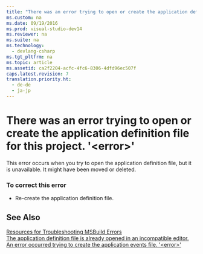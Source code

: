 ```yaml
---
title: "There was an error trying to open or create the application definition file for this project. &#39;&lt;error&gt;&#39;"
ms.custom: na
ms.date: 09/19/2016
ms.prod: visual-studio-dev14
ms.reviewer: na
ms.suite: na
ms.technology: 
  - devlang-csharp
ms.tgt_pltfrm: na
ms.topic: article
ms.assetid: ca2f2204-acfc-4fc6-8306-4dfd96ec507f
caps.latest.revision: 7
translation.priority.ht: 
  - de-de
  - ja-jp
---
```

# There was an error trying to open or create the application definition file for this project. &#39;&lt;error&gt;&#39;
This error occurs when you try to open the application definition file, but it is unavailable. It might have been moved or deleted.  
  
### To correct this error  
  
-   Re-create the application definition file.  
  
## See Also  
 [Resources for Troubleshooting MSBuild Errors](../vs140/Additional-MSBuild-Resources.md)   
 [The application definition file is already opened in an incompatible editor.](../vs140/The-application-definition-file-is-already-opened-in-an-incompatible-editor.md)   
 [An error occurred trying to create the application events file. '<error\>'](../vs140/An-error-occurred-trying-to-create-the-application-events-file.---error--.md)
